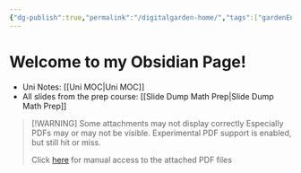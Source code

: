 ```yaml
---
{"dg-publish":true,"permalink":"/digitalgarden-home/","tags":["gardenEntry"]}
---
```


# Welcome to my Obsidian Page!
- Uni Notes: [[Uni MOC\|Uni MOC]]
- All slides from the prep course: [[Slide Dump Math Prep\|Slide Dump Math Prep]]

> [!WARNING] Some attachments may not display correctly
> Especially PDFs may or may not be visible. Experimental PDF support is enabled, but still hit or miss.
> 
> Click [here](https://github.com/LukachoLombardi/digitalgarden-pdf/tree/1ef1fc8d1d6873bbae34501f1e5d8b9438bb90fd/src/site/img/user) for manual access to the attached PDF files



